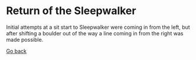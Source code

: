 # Return of the Sleepwalker

Initial attempts at a sit start to Sleepwalker were coming in from the left, but after shifting a boulder out of the way a line coming in from the right was made possible.

[Go back](boulders.md)
